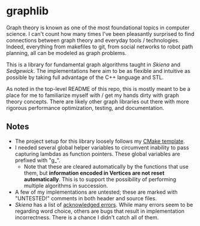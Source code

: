 # graphlib

Graph theory is known as one of the most foundational topics in computer science. I can't count how many times I've been pleasantly surprised to find connections between graph theory and everyday tools / technologies. Indeed, everything from makefiles to git, from social networks to robot path planning, all can be modeled as graph problems.

This is a library for fundamental graph algorithms taught in *Skiena* and *Sedgewick*. The implementations here aim to be as flexible and intuitive as possible by taking full advantage of the C++ language and STL.

As noted in the top-level README of this repo, this is mostly meant to be a place for me to familiarize myself with / get my hands dirty with graph theory concepts. There are likely other graph libraries out there with more rigorous performance optimization, testing, and documentation.


## Notes

- The project setup for this library loosely follows my [CMake template](https://github.com/tedklin/cmake_sandbox).
- I needed several global helper variables to circumvent inability to pass capturing lambdas as function pointers. These global variables are prefixed with "g_".
    - Note that these are cleared automatically by the functions that use them, but **information encoded in Vertices are not reset automatically**. This is to support the possibility of performing multiple algorithms in succession.
- A few of my implementations are untested; these are marked with "UNTESTED!" comments in both header and source files.
- *Skiena* has a list of [acknowledged errors](http://www3.cs.stonybrook.edu/~skiena/algorist/book/errata). While many errors seem to be regarding word choice, others are bugs that result in implementation incorrectness. There is a chance I didn't catch all of them.
